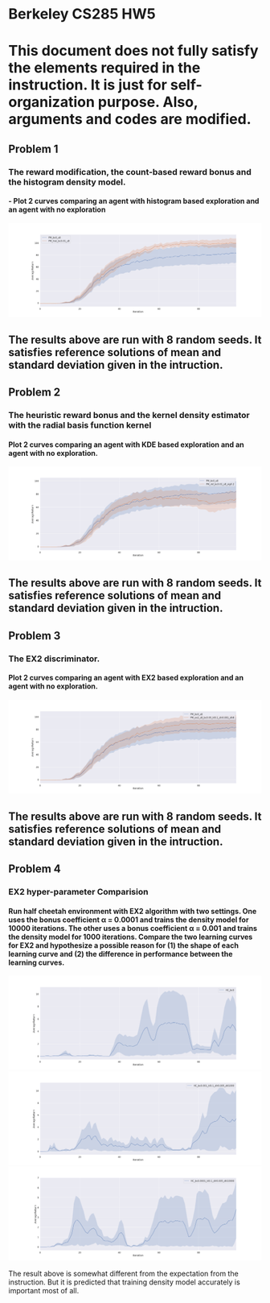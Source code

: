 Berkeley CS285 HW5
==================
# This document does not fully satisfy the elements required in the instruction. It is just for self-organization purpose. Also, arguments and codes are modified.
## Problem 1
### The reward modification, the count-based reward bonus and the histogram density model.
#### - Plot 2 curves comparing an agent with histogram based exploration and an agent with no exploration
![Alt text](./cs285/pictures/Q1_CountBasedExploration.png "Comparision between no exploration and count based exploration")

The results above are run with 8 random seeds. It satisfies reference solutions of mean and standard deviation given in the intruction.
---------------------------------------
## Problem 2
### The heuristic reward bonus and the kernel density estimator with the radial basis function kernel
#### Plot 2 curves comparing an agent with KDE based exploration and an agent with no exploration.
![Alt text](./cs285/pictures/Q2_KernelDensityEstimatorBasedExploration.png "Comparision between no exploration and KDE based exploration")

The results above are run with 8 random seeds. It satisfies reference solutions of mean and standard deviation given in the intruction.
---------------------------------------
## Problem 3
### The EX2 discriminator.
#### Plot 2 curves comparing an agent with EX2 based exploration and an agent with no exploration.
![Alt text](./cs285/pictures/Q3_EX2.png "Comparision between no exploration and EX2 based exploration")

The results above are run with 8 random seeds. It satisfies reference solutions of mean and standard deviation given in the intruction.
---------------------------------------
## Problem 4
### EX2 hyper-parameter Comparision
#### Run half cheetah environment with EX2 algorithm with two settings. One uses the bonus coefficient α = 0.0001 and trains the density model for 10000 iterations. The other uses a bonus coefficient α = 0.001 and trains the density model for 1000 iterations. Compare the two learning curves for EX2 and hypothesize a possible reason for (1) the shape of each learning curve and (2) the difference in performance between the learning curves.

![Alt text](./cs285/pictures/Q4_0.png "No exploration")
![Alt text](./cs285/pictures/Q4_0_001.png "EX2 with 0.001 bonus coeffifient, train density model 1000 iteration")
![Alt text](./cs285/pictures/Q4_0_0001.png "EX2 with 0.0001 bonus coeffifient, train density model 10000 iteration")

The result above is somewhat different from the expectation from the instruction. But it is predicted that training density model accurately is important most of all.
